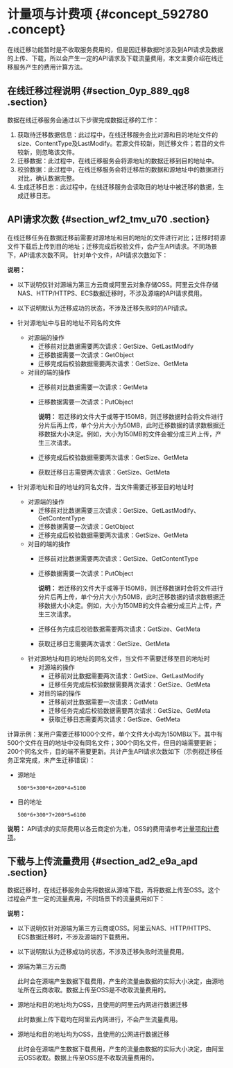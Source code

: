# 计量项与计费项 {#concept_592780 .concept}

在线迁移功能暂时是不收取服务费用的，但是因迁移数据时涉及到API请求及数据的上传、下载，所以会产生一定的API请求及下载流量费用，本文主要介绍在线迁移服务产生的费用计算方法。

## 在线迁移过程说明 {#section_0yp_889_qg8 .section}

数据在线迁移服务会通过以下步骤完成数据迁移的工作：

1.  获取待迁移数据信息：此过程中，在线迁移服务会比对源和目的地址文件的size、ContentType及LastModify。若源文件较新，则迁移文件；若目的文件较新，则忽略该文件。
2.  迁移数据：此过程中，在线迁移服务会将源地址的数据迁移到目的地址中。
3.  校验数据：此过程中，在线迁移服务会将迁移后的数据和源地址中的数据进行对比，确认数据完整。
4.  生成迁移日志：此过程中，在线迁移服务会读取目的地址中被迁移的数据，生成迁移日志。

## API请求次数 {#section_wf2_tmv_u70 .section}

在线迁移任务在数据迁移前需要对源地址和目的地址的文件进行对比；迁移时将源文件下载后上传到目的地址；迁移完成后校验文件，会产生API请求。不同场景下，API请求次数不同。 针对单个文件，API请求次数如下：

**说明：** 

-   以下说明仅针对源端为第三方云商或阿里云对象存储OSS。阿里云文件存储NAS、HTTP/HTTPS、ECS数据迁移时，不涉及源端的API请求费用。
-   以下说明默认为迁移成功的状态，不涉及迁移失败时的API请求。

-   针对源地址中与目的地址不同名的文件
    -   对源端的操作
        -   迁移前对比数据需要两次请求：GetSize、GetLastModify
        -   迁移数据需要一次请求：GetObject
        -   迁移完成后校验数据需要两次请求：GetSize、GetMeta
    -   对目的端的操作
        -   迁移前对比数据需要一次请求：GetMeta
        -   迁移数据需要一次请求：PutObject

            **说明：** 若迁移的文件大于或等于150MB，则迁移数据时会将文件进行分片后再上传，单个分片大小为50MB，此时迁移数据的请求数根据迁移数据大小决定。例如，大小为150MB的文件会被分成三片上传，产生三次请求。

        -   迁移完成后校验数据需要两次请求：GetSize、GetMeta
        -   获取迁移日志需要两次请求：GetSize、GetMeta
-   针对源地址和目的地址的同名文件，当文件需要迁移至目的地址时
    -   对源端的操作
        -   迁移前对比数据需要三次请求：GetSize、GetLastModify、GetContentType
        -   迁移数据需要一次请求：GetObject
        -   迁移完成后校验数据需要两次请求：GetSize、GetMeta
    -   对目的端的操作
        -   迁移前对比数据需要两次请求：GetSize、GetContentType
        -   迁移数据需要一次请求：PutObject

            **说明：** 若迁移的文件大于或等于150MB，则迁移数据时会将文件进行分片后再上传，单个分片大小为50MB，此时迁移数据的请求数根据迁移数据大小决定。例如，大小为150MB的文件会被分成三片上传，产生三次请求。

        -   迁移任务完成后校验数据需要两次请求：GetSize、GetMeta
        -   获取迁移日志需要两次请求：GetSize、GetMeta
    -   针对源地址和目的地址的同名文件，当文件不需要迁移至目的地址时
        -   对源端的操作
            -   迁移前对比数据需要两次请求：GetSize、GetLastModify
            -   迁移任务完成后校验数据需要两次请求：GetSize、GetMeta
        -   对目的端的操作
            -   迁移前对比数据需要一次请求：GetMeta
            -   迁移任务完成后校验数据需要两次请求：GetSize、GetMeta
            -   获取迁移日志需要两次请求：GetSize、GetMeta

计算示例：某用户需要迁移1000个文件，单个文件大小均为150MB以下。其中有500个文件在目的地址中没有同名文件；300个同名文件，但目的端需要更新；200个同名文件，目的端不需要更新。共计产生API请求次数如下（示例视迁移任务正常完成，未产生迁移错误）：

-   源地址

    ``` {#codeblock_k9p_74r_4ts}
    500*5+300*6+200*4=5100
    ```

-   目的地址

    ``` {#codeblock_rps_7w4_gdx}
    500*6+300*7+200*5=6100
    ```


**说明：** API请求的实际费用以各云商定价为准，OSS的费用请参考[计量项和计费项](../../../../cn.zh-CN/计量计费/计量项和计费项.md#)。

## 下载与上传流量费用 {#section_ad2_e9a_apd .section}

数据迁移时，在线迁移服务会先将数据从源端下载，再将数据上传至OSS。这个过程会产生一定的流量费用，不同场景下的流量费用如下：

**说明：** 

-   以下说明仅针对源端为第三方云商或OSS。阿里云NAS、HTTP/HTTPS、ECS数据迁移时，不涉及源端的下载费用。
-   以下说明默认为迁移成功的状态，不涉及迁移失败时流量费用。

-   源端为第三方云商

    此时会在源端产生数据下载费用，产生的流量由数据的实际大小决定，由源地址所在云商收取。数据上传至OSS是不收取流量费用的。

-   源地址和目的地址均为OSS，且使用的阿里云内网进行数据迁移

    此时数据上传下载均在阿里云内网进行，不会产生流量费用。

-   源地址和目的地址均为OSS，且使用的公网进行数据迁移

    此时会在源端产生数据下载费用，产生的流量由数据的实际大小决定，由阿里云OSS收取。数据上传至OSS是不收取流量费用的。


